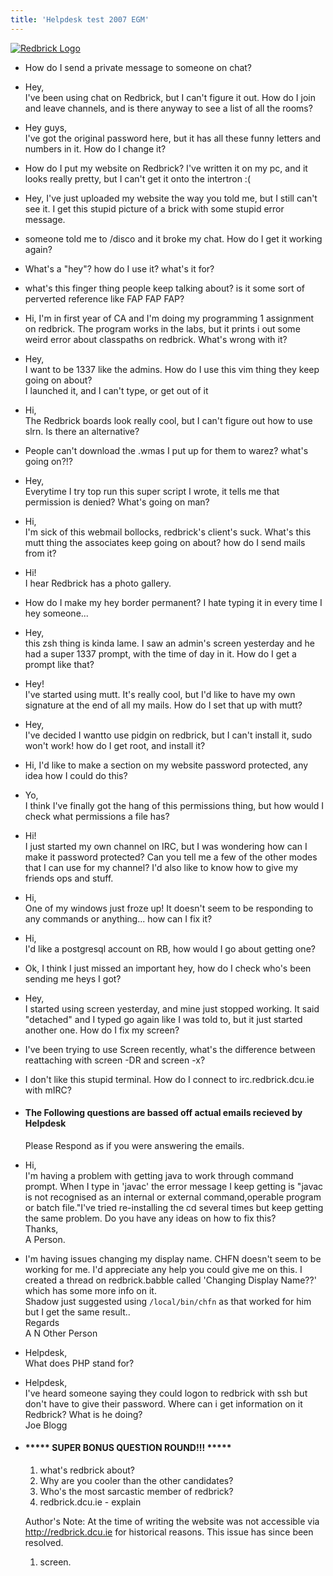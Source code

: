 ```yaml
---
title: 'Helpdesk test 2007 EGM'
---
```


[![Redbrick Logo](../../images/redbrick_logo.png)](../../ "Redbrick Homepage")

*   How do I send a private message to someone on chat?
*   Hey,  
    I've been using chat on Redbrick, but I can't figure it out. How do I join and leave channels, and is there anyway to see a list of all the rooms?
*   Hey guys,  
    I've got the original password here, but it has all these funny letters and numbers in it. How do I change it?
*   How do I put my website on Redbrick? I've written it on my pc, and it looks really pretty, but I can't get it onto the intertron :(
*   Hey, I've just uploaded my website the way you told me, but I still can't see it. I get this stupid picture of a brick with some stupid error message.
*   someone told me to /disco and it broke my chat. How do I get it working again?
*   What's a "hey"? how do I use it? what's it for?
*   what's this finger thing people keep talking about? is it some sort of perverted reference like FAP FAP FAP?
*   Hi, I'm in first year of CA and I'm doing my programming 1 assignment on redbrick. The program works in the labs, but it prints i out some weird error about classpaths on redbrick. What's wrong with it?
*   Hey,  
    I want to be 1337 like the admins. How do I use this vim thing they keep going on about?  
    I launched it, and I can't type, or get out of it
*   Hi,  
    The Redbrick boards look really cool, but I can't figure out how to use slrn. Is there an alternative?
*   People can't download the .wmas I put up for them to warez? what's going on?!?
*   Hey,  
    Everytime I try top run this super script I wrote, it tells me that permission is denied? What's going on man?
*   Hi,  
    I'm sick of this webmail bollocks, redbrick's client's suck. What's this mutt thing the associates keep going on about? how do I send mails from it?
*   Hi!  
    I hear Redbrick has a photo gallery.
*   How do I make my hey border permanent? I hate typing it in every time I hey someone...
*   Hey,  
    this zsh thing is kinda lame. I saw an admin's screen yesterday and he had a super 1337 prompt, with the time of day in it. How do I get a prompt like that?
*   Hey!  
    I've started using mutt. It's really cool, but I'd like to have my own signature at the end of all my mails. How do I set that up with mutt?
*   Hey,  
    I've decided I wantto use pidgin on redbrick, but I can't install it, sudo won't work! how do I get root, and install it?
*   Hi, I'd like to make a section on my website password protected, any idea how I could do this?
*   Yo,  
    I think I've finally got the hang of this permissions thing, but how would I check what permissions a file has?
*   Hi!  
    I just started my own channel on IRC, but I was wondering how can I make it password protected? Can you tell me a few of the other modes that I can use for my channel? I'd also like to know how to give my friends ops and stuff.
*   Hi,  
    One of my windows just froze up! It doesn't seem to be responding to any commands or anything... how can I fix it?
*   Hi,  
    I'd like a postgresql account on RB, how would I go about getting one?
*   Ok, I think I just missed an important hey, how do I check who's been sending me heys I got?
*   Hey,  
    I started using screen yesterday, and mine just stopped working. It said "detached" and I typed go again like I was told to, but it just started another one. How do I fix my screen?
*   I've been trying to use Screen recently, what's the difference between reattaching with screen -DR and screen -x?
*   I don't like this stupid terminal. How do I connect to irc.redbrick.dcu.ie with mIRC?
*   #### The Following questions are bassed off actual emails recieved by Helpdesk  
    Please Respond as if you were answering the emails.

*   Hi,  
    I'm having a problem with getting java to work through command prompt. When I type in 'javac' the error message I keep getting is "javac is not recognised as an internal or external command,operable program or batch file."I've tried re-installing the cd several times but keep getting the same problem. Do you have any ideas on how to fix this?  
    Thanks,  
    A Person.
*   I'm having issues changing my display name. CHFN doesn't seem to be working for me. I'd appreciate any help you could give me on this. I created a thread on redbrick.babble called 'Changing Display Name??' which has some more info on it.  
    Shadow just suggested using `/local/bin/chfn` as that worked for him but I get the same result..  
    Regards  
    A N Other Person
*   Helpdesk,  
    What does PHP stand for?
*   Helpdesk,  
    I've heard someone saying they could logon to redbrick with ssh but don't have to give their password. Where can i get information on it Redbrick? What is he doing?  
    Joe Blogg
*   #### ***** SUPER BONUS QUESTION ROUND!!! *****

    1.  what's redbrick about?
    2.  Why are you cooler than the other candidates?
    3.  Who's the most sarcastic member of redbrick?
    4.  redbrick.dcu.ie - explain

    Author's Note: At the time of writing the website was not accessible via http://redbrick.dcu.ie for historical reasons. This issue has since been resolved.

    1.  screen.
